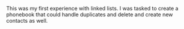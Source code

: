 This was my first experience with linked lists. I was tasked to create a phonebook that could handle duplicates and delete and create new contacts as well.
